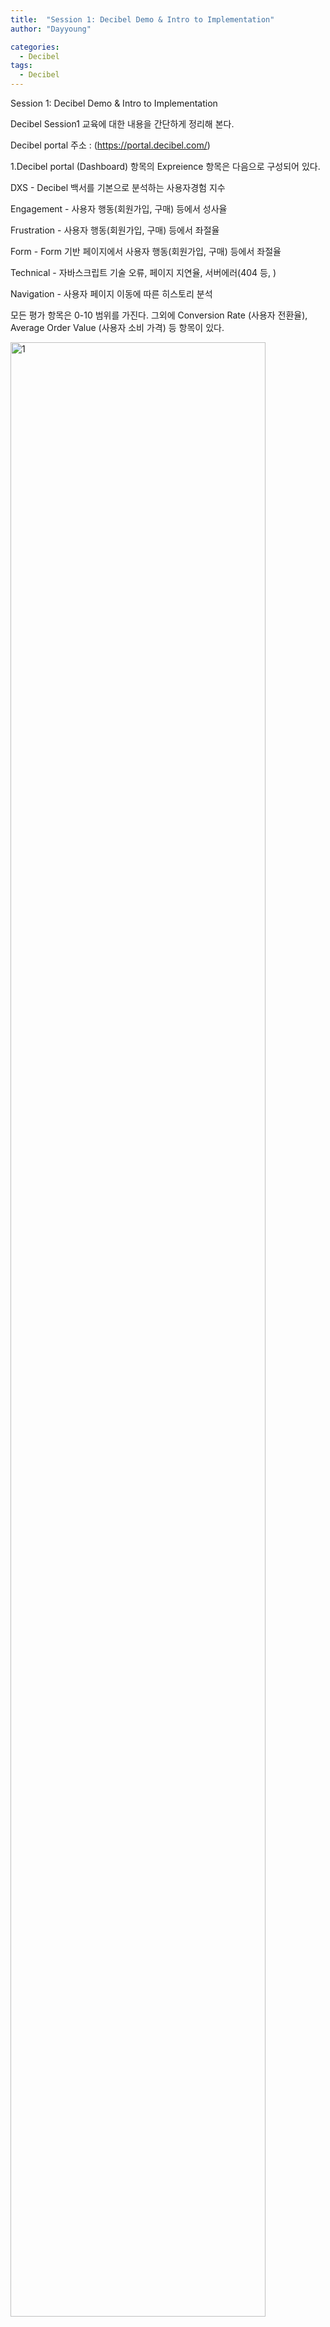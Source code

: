 ```yaml
---
title:  "Session 1: Decibel Demo & Intro to Implementation"
author: "Dayyoung"

categories:
  - Decibel
tags:
  - Decibel
---
```


Session 1: Decibel Demo & Intro to Implementation

Decibel Session1 교육에 대한 내용을 간단하게 정리해 본다.

Decibel portal 주소 :
(https://portal.decibel.com/)


1.Decibel portal (Dashboard) 항목의 Expreience 항목은 다음으로 구성되어 있다.

DXS - Decibel 백서를 기본으로 분석하는 사용자경험 지수 

Engagement - 사용자 행동(회원가입, 구매) 등에서 성사율

Frustration - 사용자 행동(회원가입, 구매) 등에서 좌절율

Form - Form 기반 페이지에서 사용자 행동(회원가입, 구매) 등에서 좌절율

Technical - 자바스크립트 기술 오류, 페이지 지연율, 서버에러(404 등, )

Navigation - 사용자 페이지 이동에 따른 히스토리 분석

모든 평가 항목은 0-10 범위를 가진다.
그외에 Conversion Rate (사용자 전환율), Average Order Value (사용자 소비 가격) 등 항목이 있다.

<img style= "width:90%; max-width: 500px;" alt="1" src="/assets/img/20220503/1.png">

2.각각의 항목을 세부선택하면 Analyze 항목으로 이동하는데 세세한 내용을 살펴볼 수 있다.

Analyze > Session - PC/Mobile, 브라우저, 국가별, 페이지 유지시간, DXS 등을 사용자 별로 확인할 수 있다.
Action 버튼을 누르면 Session Replay 가 실행된다.

<img style= "width:90%; max-width: 500px;" alt="1" src="/assets/img/20220503/2.png">

3.Session Replay 항목은 과거 사용자 경험에 대해서 기간별/행동별로 조회가 가능하다.

Session Replay 기능이 흥미로운 것은 사용자 개인별로 당시화면을 재현해 볼수 있다는 점이다.

시간대별로 변하는 요소는 다음과 같다.

- DXS 점수변화 

- 사용자 마우스 커서 이동 

- 사용자 네비게이션

<img style= "width:90%; max-width: 500px;" alt="1" src="/assets/img/20220503/3.png">

4.Define > Segments 항목에서 이벤트 설정이 가능하다.

Segment 는 일종의 북마크/Cusom 기능인것 같은데 기능별로 Segments 설정이 가능하다.

- Behavior

- DXS

- Engagement

- Form

- Intergration

- Mddallia Digital

- Technical

- Traffic

- Visitor

- Custom

<img style= "width:90%; max-width: 500px;" alt="1" src="/assets/img/20220503/4.png">

5.Analyze > Heatmap 항목에서 사용자 동선 분석이 가능하다. 

Heatmap 항목은 커서 또는 스크롤 동선의 분석화면 이다.

관리자는 열화상카메라 형태로 사용자들의 동선을 추적할 수 있다.

클릭이 가능한 요소들만 집합하여 표시 할 수도 있다.

또는 클릭이 불가능한 항목들의 miss click 역시 확인해 볼 수 있다.

<img style= "width:90%; max-width: 500px;" alt="1" src="/assets/img/20220503/5.png">

6.Analyze > Funnel 항목에서 이벤트 설정이 가능하다.

특정 네비게이션 홯동에 Funnel 를 설정할 수 있다.

예시에서는 Checkout 활동을 예로 설명하였다.

Checkout을 시도한 총 사용자 중에서 최종단계까지 진입한 사용자 지표를 구할 수 있다.

이탈한 사용자의 다음 네비게이션 및 종착지가 어디인지 그래프로 표시할 수 있다.

이탈한 사용자의 경우 조회하여 Session Replay 를 사용하여 개인별 분석할 수 있다.

<img style= "width:90%; max-width: 500px;" alt="1" src="/assets/img/20220503/6.png">

7.Discover 항목에서 이벤트 설정이 가능하다.

Discover는 일종의 요약화면으로 필터 설정이 가능하며 아래 기능들에 설정할 수 있다.

- Journey

- Pages

- Segments

- Forms

- DXS

<img style= "width:90%; max-width: 500px;" alt="1" src="/assets/img/20220503/7.png">

8.Decibel Dashboard 는 Customize가 가능하다.

Decibel Dashboard 를 사용하여 시작화면을 변경할 수 있으며, 관리자는 계정별로 화면을 설정 할 수있다.

<img style= "width:90%; max-width: 500px;" alt="1" src="/assets/img/20220503/8.png">

1일차 교육소감 :

확실히 CX 솔루션 중에서도 다양한 기능을 가진것 같다.

특히, Session Replay 기능에서 사용자경험을 재현하는 부분에서는 정말 인상깊다. 

사용자 정보를 방대하게 수집하는 것으로 보여지는데 고객사에서 가능한 것인지 의문이다.

특히, Form 데이터를 수집하는 부분에서 사용자 개인정보 문제를 어떻게 해결할 것인지 궁금하다.

예시로 설명한 이커머스, 여행상품등에 적합한 솔루션인 것 같다.

감사합니다.